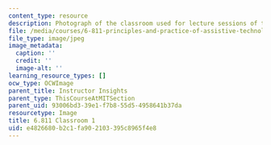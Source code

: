 ```yaml
---
content_type: resource
description: Photograph of the classroom used for lecture sessions of the course.
file: /media/courses/6-811-principles-and-practice-of-assistive-technology-fall-2014/e4826680b2c1fa902103395c8965f4e8_6-811_classroom-1.jpg
file_type: image/jpeg
image_metadata:
  caption: ''
  credit: ''
  image-alt: ''
learning_resource_types: []
ocw_type: OCWImage
parent_title: Instructor Insights
parent_type: ThisCourseAtMITSection
parent_uid: 93006bd3-39e1-f7b8-55d5-4958641b37da
resourcetype: Image
title: 6.811 Classroom 1
uid: e4826680-b2c1-fa90-2103-395c8965f4e8
---
```

